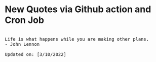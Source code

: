 # New Quotes via Github action and Cron Job

<pre>
<!-- #quote -->
Life is what happens while you are making other plans.
- John Lennon

Updated on: [3/10/2022]
<!-- #quoteEnd -->
</pre>
